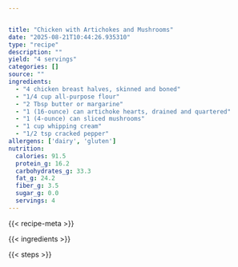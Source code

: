 ```yaml
---


title: "Chicken with Artichokes and Mushrooms"
date: "2025-08-21T10:44:26.935310"
type: "recipe"
description: ""
yield: "4 servings"
categories: []
source: ""
ingredients:
  - "4 chicken breast halves, skinned and boned"
  - "1/4 cup all-purpose flour"
  - "2 Tbsp butter or margarine"
  - "1 (16-ounce) can artichoke hearts, drained and quartered"
  - "1 (4-ounce) can sliced mushrooms"
  - "1 cup whipping cream"
  - "1/2 tsp cracked pepper"
allergens: ['dairy', 'gluten']
nutrition:
  calories: 91.5
  protein_g: 16.2
  carbohydrates_g: 33.3
  fat_g: 24.2
  fiber_g: 3.5
  sugar_g: 0.0
  servings: 4
---
```


{{< recipe-meta >}}

{{< ingredients >}}

{{< steps >}}
